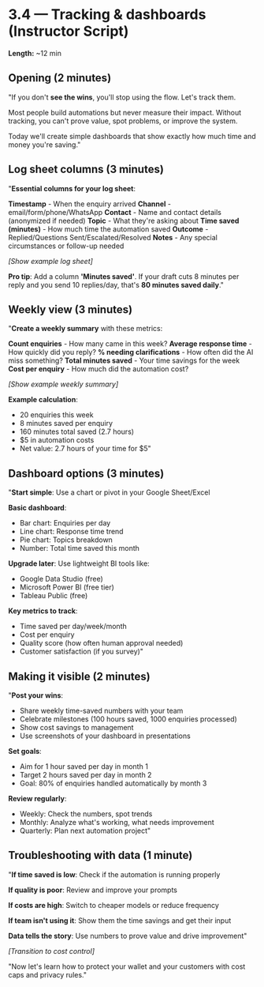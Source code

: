 # 3.4 — Tracking & dashboards (Instructor Script)

**Length:** ~12 min

## Opening (2 minutes)
"If you don't **see the wins**, you'll stop using the flow. Let's track them.

Most people build automations but never measure their impact. Without tracking, you can't prove value, spot problems, or improve the system.

Today we'll create simple dashboards that show exactly how much time and money you're saving."

## Log sheet columns (3 minutes)
"**Essential columns for your log sheet**:

**Timestamp** - When the enquiry arrived
**Channel** - email/form/phone/WhatsApp
**Contact** - Name and contact details (anonymized if needed)
**Topic** - What they're asking about
**Time saved (minutes)** - How much time the automation saved
**Outcome** - Replied/Questions Sent/Escalated/Resolved
**Notes** - Any special circumstances or follow-up needed

_[Show example log sheet]_

**Pro tip**: Add a column **'Minutes saved'**. If your draft cuts 8 minutes per reply and you send 10 replies/day, that's **80 minutes saved daily**."

## Weekly view (3 minutes)
"**Create a weekly summary** with these metrics:

**Count enquiries** - How many came in this week?
**Average response time** - How quickly did you reply?
**% needing clarifications** - How often did the AI miss something?
**Total minutes saved** - Your time savings for the week
**Cost per enquiry** - How much did the automation cost?

_[Show example weekly summary]_

**Example calculation**:
- 20 enquiries this week
- 8 minutes saved per enquiry
- 160 minutes total saved (2.7 hours)
- $5 in automation costs
- Net value: 2.7 hours of your time for $5"

## Dashboard options (3 minutes)
"**Start simple**: Use a chart or pivot in your Google Sheet/Excel

**Basic dashboard**:
- Bar chart: Enquiries per day
- Line chart: Response time trend
- Pie chart: Topics breakdown
- Number: Total time saved this month

**Upgrade later**: Use lightweight BI tools like:
- Google Data Studio (free)
- Microsoft Power BI (free tier)
- Tableau Public (free)

**Key metrics to track**:
- Time saved per day/week/month
- Cost per enquiry
- Quality score (how often human approval needed)
- Customer satisfaction (if you survey)"

## Making it visible (2 minutes)
"**Post your wins**:
- Share weekly time-saved numbers with your team
- Celebrate milestones (100 hours saved, 1000 enquiries processed)
- Show cost savings to management
- Use screenshots of your dashboard in presentations

**Set goals**:
- Aim for 1 hour saved per day in month 1
- Target 2 hours saved per day in month 2
- Goal: 80% of enquiries handled automatically by month 3

**Review regularly**:
- Weekly: Check the numbers, spot trends
- Monthly: Analyze what's working, what needs improvement
- Quarterly: Plan next automation project"

## Troubleshooting with data (1 minute)
"**If time saved is low**: Check if the automation is running properly

**If quality is poor**: Review and improve your prompts

**If costs are high**: Switch to cheaper models or reduce frequency

**If team isn't using it**: Show them the time savings and get their input

**Data tells the story**: Use numbers to prove value and drive improvement"

_[Transition to cost control]_

"Now let's learn how to protect your wallet and your customers with cost caps and privacy rules."